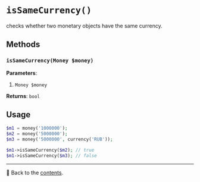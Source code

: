 # `isSameCurrency()`

checks whether two monetary objects have the same currency.

## Methods

### `isSameCurrency(Money $money)`
**Parameters**:
1. `Money $money`

**Returns**: `bool`

## Usage

```php
$m1 = money('1000000');
$m2 = money('5000000');
$m3 = money('5000000', currency('RUB'));

$m1->isSameCurrency($m2); // true
$m1->isSameCurrency($m3); // false
```

---

📌 Back to the [contents](/docs/04_money/README.md).
